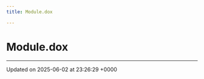 ```yaml
---
title: Module.dox

---
```


# Module.dox








-------------------------------

Updated on 2025-06-02 at 23:26:29 +0000
